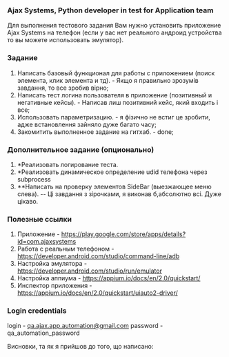 ### Ajax Systems, Python developer in test for Application team
Для выполнения тестового задания Вам нужно установить приложение Ajax Systems на телефон (если у вас нет реального андроид устройства то вы можете использовать эмулятор).

### Задание
1) Написать базовый функционал для работы с приложением (поиск элемента, клик элемента и тд). - Якщо я правильно зрозумів завдання, то все зробив вірно;
2) Написать тест логина пользователя в приложение (позитивный и негативные кейсы). - Написав лиш позитивний кейс, який входить і все;
3) Использовать параметризацию. - я фізично не встиг це зробити, адже встановлення зайняло дуже багато часу;
4) Закомитить выполненное задание на гитхаб. - done;

### Дополнительное задание (опционально)
1) *Реализовать логирование теста.
2) *Реализовать динамическое определение udid телефона через subprocess
3) **Написать на проверку элементов SideBar (выезжающее меню слева).
-- Ці завдання з зірочками, я виконав б,абсолютно всі. Дуже цікаво.
### Полезные ссылки
1) Приложение - https://play.google.com/store/apps/details?id=com.ajaxsystems
2) Работа с реальным телефоном - https://developer.android.com/studio/command-line/adb
3) Настройка эмулятора - https://developer.android.com/studio/run/emulator
4) Настройка аппиума - https://appium.io/docs/en/2.0/quickstart/
5) Инспектор приложения - https://appium.io/docs/en/2.0/quickstart/uiauto2-driver/

### Login credentials
login - qa.ajax.app.automation@gmail.com
password - qa_automation_password


Висновки, та як я прийшов до того, що написано:
